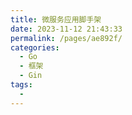```yaml
---
title: 微服务应用脚手架
date: 2023-11-12 21:43:33
permalink: /pages/ae892f/
categories:
  - Go
  - 框架
  - Gin
tags:
  - 
---
```

